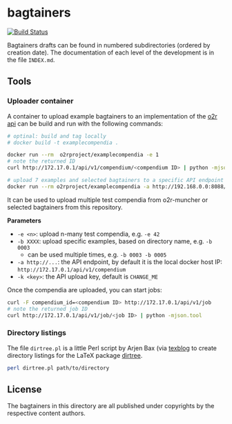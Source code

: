 # bagtainers

[![Build Status](https://travis-ci.org/o2r-project/bagtainers.svg?branch=master)](https://travis-ci.org/o2r-project/bagtainers)

Bagtainers drafts can be found in numbered subdirectories (ordered by creation date). The documentation of each level of the development is  in the file `INDEX.md`.

## Tools

### Uploader container

A container to upload example bagtainers to an implementation of the [o2r api](http://o2r.info/o2r-web-api) can be build and run with the following commands:

```bash
# optinal: build and tag locally
# docker build -t examplecompendia .

docker run --rm  o2rproject/examplecompendia -e 1
# note the returned ID
curl http://172.17.0.1/api/v1/compendium/<compendium ID> | python -mjson.tool

# upload 7 examples and selected bagtainers to a specific API endpoint 
docker run --rm o2rproject/examplecompendia -a http://192.168.0.0:8088/api/v1/compendium -e 7 -b 0003 -b 0004 -b 0005
```

It can be used to upload multiple test compendia from o2r-muncher or selected bagtainers from this repository.

**Parameters**

- `-e <n>`: upload n-many test compendia, e.g. `-e 42`
- `-b XXXX`: upload specific examples, based on directory name, e.g. `-b 0003`
  - can be used multiple times, e.g. `-b 0003 -b 0005`
- `-a http://...`: the API endpoint, by default it is the local docker host IP: `http://172.17.0.1/api/v1/compendium`
- `-k <key>`: the API upload key, default is `CHANGE_ME`

Once the compendia are uploaded, you can start jobs:

```bash
curl -F compendium_id=<compendium ID> http://172.17.0.1/api/v1/job
# note the returned job ID
curl http://172.17.0.1/api/v1/job/<job ID> | python -mjson.tool
```

### Directory listings

The file `dirtree.pl` is a little Perl script by Arjen Bax (via [texblog](http://texblog.org/2012/08/07/semi-automatic-directory-tree-in-latex/#comment-5396) to create directory listings for the LaTeX package [dirtree](http://tug.ctan.org/macros/generic/dirtree/).

```bash
perl dirtree.pl path/to/directory
```

## License

The bagtainers in this directory are all published under copyrights by the respective content authors.
